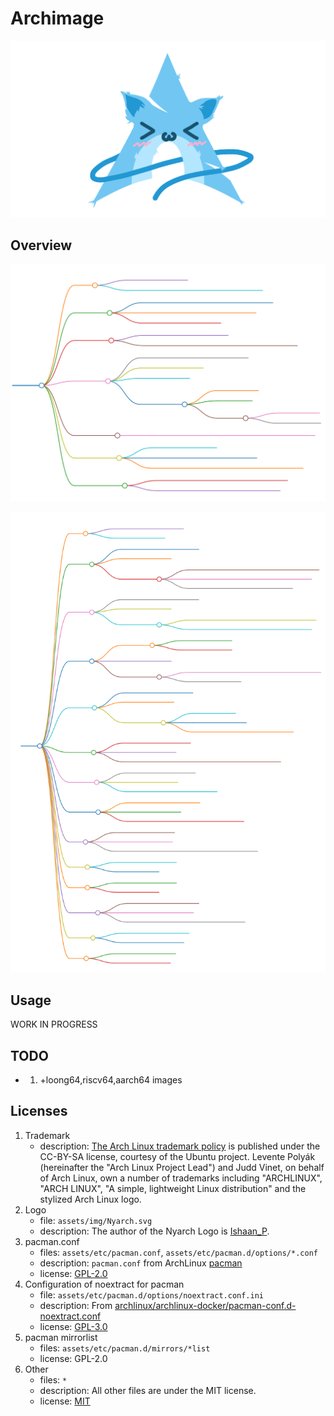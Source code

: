# Archimage

![NyaArch](assets/img/Nyarch.svg)

## Overview

![assets/markmap/overview](./assets/markmap/overview.svg)

![assets/markmap/arch](./assets/markmap/arch.svg)

## Usage

WORK IN PROGRESS

## TODO

- 1. +loong64,riscv64,aarch64 images

## Licenses

1. Trademark
    - description: [The Arch Linux trademark policy](https://terms.archlinux.org/docs/trademark-policy/) is published under the CC-BY-SA license, courtesy of the Ubuntu project.
    Levente Polyák (hereinafter the "Arch Linux Project Lead") and Judd Vinet, on behalf of Arch Linux, own a number of trademarks including "ARCHLINUX", "ARCH LINUX", "A simple, lightweight Linux distribution" and the stylized Arch Linux logo.
2. Logo
    - file: `assets/img/Nyarch.svg`
    - description: The author of the Nyarch Logo is [Ishaan_P](https://www.reddit.com/r/linuxmasterrace/comments/lxfg9j/someone_posted_uwuntu_so_i_made_nyarch/).
3. pacman.conf
    - files: `assets/etc/pacman.conf`, `assets/etc/pacman.d/options/*.conf`
    - description:  `pacman.conf` from ArchLinux [pacman](https://gitlab.archlinux.org/pacman/pacman/-/blob/master/etc/pacman.conf.in?ref_type=heads)
    - license: [GPL-2.0](https://gitlab.archlinux.org/pacman/pacman/-/raw/master/COPYING?ref_type=heads)
4. Configuration of noextract for pacman
    - file: `assets/etc/pacman.d/options/noextract.conf.ini`
    - description: From [archlinux/archlinux-docker/pacman-conf.d-noextract.conf](https://gitlab.archlinux.org/archlinux/archlinux-docker/-/blob/master/pacman-conf.d-noextract.conf?ref_type=heads)
    - license: [GPL-3.0](https://gitlab.archlinux.org/archlinux/archlinux-docker/-/raw/master/LICENSE?ref_type=heads)
5. pacman mirrorlist
    - files: `assets/etc/pacman.d/mirrors/*list`
    - license: GPL-2.0
6. Other
    - files: `*`
    - description: All other files are under the MIT license.
    - license: [MIT](./LICENSE-MIT)

